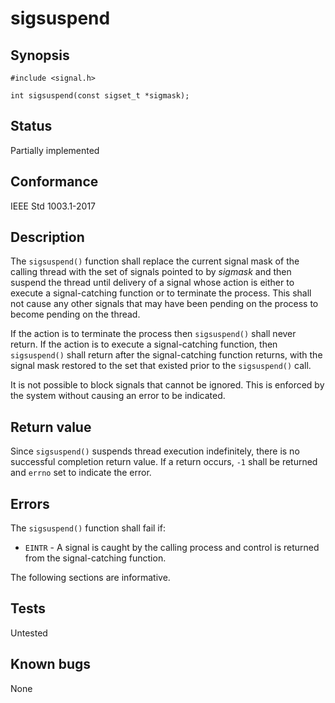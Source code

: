 # sigsuspend

## Synopsis

`#include <signal.h>`

`int sigsuspend(const sigset_t *sigmask);`

## Status

Partially implemented

## Conformance

IEEE Std 1003.1-2017

## Description

The `sigsuspend()` function shall replace the current signal mask of the calling thread with the set of signals pointed
to by _sigmask_ and then suspend the thread until delivery of a signal whose action is either to execute a
signal-catching function or to terminate the process. This shall not cause any other signals that may have been pending
on the process to become pending on the thread.

If the action is to terminate the process then `sigsuspend()` shall never return. If the action is to execute a
signal-catching function, then `sigsuspend()` shall return after the signal-catching function returns, with the signal
mask restored to the set that existed prior to the `sigsuspend()` call.

It is not possible to block signals that cannot be ignored. This is enforced by the system without causing an error
to be indicated.

## Return value

Since `sigsuspend()` suspends thread execution indefinitely, there is no successful completion return value. If a return
occurs, `-1` shall be returned and `errno` set to indicate the error.

## Errors

The `sigsuspend()` function shall fail if:

- `EINTR` - A signal is caught by the calling process and control is returned from the signal-catching function.</br>
  
The following sections are informative.

## Tests

Untested

## Known bugs

None
